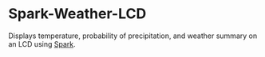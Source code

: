 # Spark-Weather-LCD
Displays temperature, probability of precipitation, and weather summary on an LCD using [Spark](particle.io).
